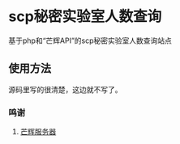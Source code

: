 # scp秘密实验室人数查询
基于php和“芒辉API”的scp秘密实验室人数查询站点

## 使用方法
源码里写的很清楚，这边就不写了。

### 鸣谢
1. [芒辉服务器](https://scp.manghui.net/)
